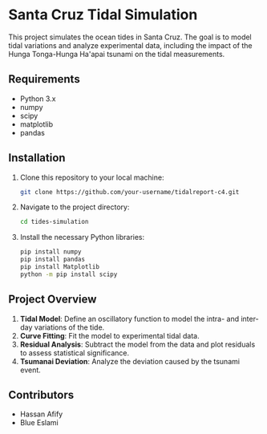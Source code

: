 # Santa Cruz Tidal Simulation

This project simulates the ocean tides in Santa Cruz. The goal is to model tidal variations and analyze experimental data, including the impact of the Hunga Tonga-Hunga Ha'apai tsunami on the tidal measurements.

## Requirements
- Python 3.x
- numpy
- scipy
- matplotlib
- pandas

## Installation
1. Clone this repository to your local machine:
    ```bash
    git clone https://github.com/your-username/tidalreport-c4.git
    ```

2. Navigate to the project directory:
    ```bash
    cd tides-simulation
    ```

3. Install the necessary Python libraries:
    ```bash
    pip install numpy
    pip install pandas
    pip install Matplotlib
    python -m pip install scipy
    ```

## Project Overview

1. **Tidal Model**: Define an oscillatory function to model the intra- and inter-day variations of the tide.
2. **Curve Fitting**: Fit the model to experimental tidal data.
3. **Residual Analysis**: Subtract the model from the data and plot residuals to assess statistical significance.
4. **Tsumanai Deviation**: Analyze the deviation caused by the tsunami event.

## Contributors
-  Hassan Afify
-  Blue Eslami
